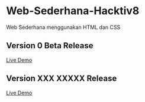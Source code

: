 # Web-Sederhana-Hacktiv8
Web Sederhana menggunakan HTML dan CSS

## Version 0 Beta Release
[Live Demo](https://akbarhabiby.github.io/Web-Sederhana-Hacktiv8/v0_beta_release)

## Version XXX XXXXX Release
[Live Demo](https://akbarhabiby.github.io/Web-Sederhana-Hacktiv8)